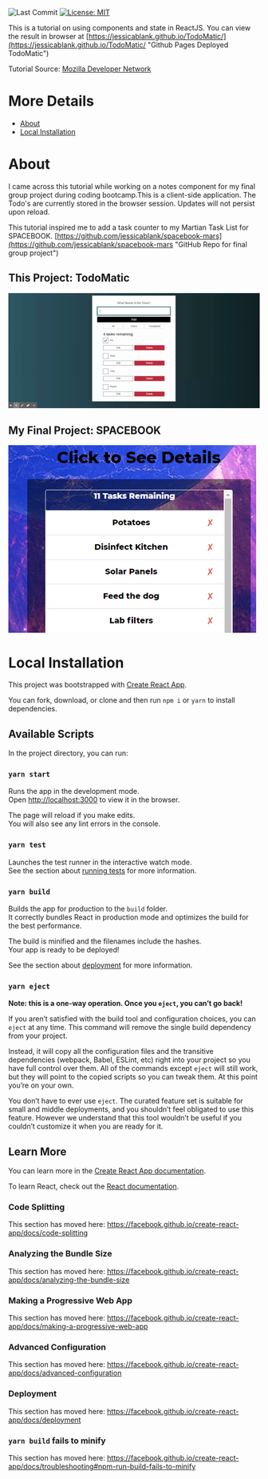 ![Last Commit](https://img.shields.io/github/last-commit/jessicablank/TodoMatic "Last Commit Badge")
[![License: MIT](https://img.shields.io/badge/License-MIT-yellow.svg)](https://opensource.org/licenses/MIT "MIT License Badge")

This is a tutorial on using components and state in ReactJS. You can view the result in browser at [https://jessicablank.github.io/TodoMatic/](https://jessicablank.github.io/TodoMatic/ "Github Pages Deployed TodoMatic")

Tutorial Source: [Mozilla Developer Network](https://developer.mozilla.org/en-US/docs/Learn/Tools_and_testing/Client-side_JavaScript_frameworks/React_components "MDN React Components Tutorial")

# More Details
* [About](#about "About Section")
* [Local Installation](#local-installation "Local Installation Guide")

# About
I came across this tutorial while working on a notes component for my final group project during coding bootcamp.This is a client-side application. The Todo's are currently stored in the browser session. Updates will not persist upon reload. 

This tutorial inspired me to add a task counter to my Martian Task List for SPACEBOOK. [https://github.com/jessicablank/spacebook-mars](https://github.com/jessicablank/spacebook-mars "GitHub Repo for final group project")

## This Project: TodoMatic
![TodoMatic](./TodoMatic.gif "Gif Demo Showing TodoMatic Functionality to Create, Read, Update, Delete")


## My Final Project: SPACEBOOK
![Final Project](./Spacebook.PNG "Image of SPACEBOOK Martian Task List Showing 11 Tasks Remaining")

# Local Installation

This project was bootstrapped with [Create React App](https://github.com/facebook/create-react-app).

You can fork, download, or clone and then run `npm i` or `yarn` to install dependencies.

## Available Scripts

In the project directory, you can run:

### `yarn start`

Runs the app in the development mode.<br />
Open [http://localhost:3000](http://localhost:3000) to view it in the browser.

The page will reload if you make edits.<br />
You will also see any lint errors in the console.

### `yarn test`

Launches the test runner in the interactive watch mode.<br />
See the section about [running tests](https://facebook.github.io/create-react-app/docs/running-tests) for more information.

### `yarn build`

Builds the app for production to the `build` folder.<br />
It correctly bundles React in production mode and optimizes the build for the best performance.

The build is minified and the filenames include the hashes.<br />
Your app is ready to be deployed!

See the section about [deployment](https://facebook.github.io/create-react-app/docs/deployment) for more information.

### `yarn eject`

**Note: this is a one-way operation. Once you `eject`, you can’t go back!**

If you aren’t satisfied with the build tool and configuration choices, you can `eject` at any time. This command will remove the single build dependency from your project.

Instead, it will copy all the configuration files and the transitive dependencies (webpack, Babel, ESLint, etc) right into your project so you have full control over them. All of the commands except `eject` will still work, but they will point to the copied scripts so you can tweak them. At this point you’re on your own.

You don’t have to ever use `eject`. The curated feature set is suitable for small and middle deployments, and you shouldn’t feel obligated to use this feature. However we understand that this tool wouldn’t be useful if you couldn’t customize it when you are ready for it.

## Learn More

You can learn more in the [Create React App documentation](https://facebook.github.io/create-react-app/docs/getting-started).

To learn React, check out the [React documentation](https://reactjs.org/).

### Code Splitting

This section has moved here: https://facebook.github.io/create-react-app/docs/code-splitting

### Analyzing the Bundle Size

This section has moved here: https://facebook.github.io/create-react-app/docs/analyzing-the-bundle-size

### Making a Progressive Web App

This section has moved here: https://facebook.github.io/create-react-app/docs/making-a-progressive-web-app

### Advanced Configuration

This section has moved here: https://facebook.github.io/create-react-app/docs/advanced-configuration

### Deployment

This section has moved here: https://facebook.github.io/create-react-app/docs/deployment

### `yarn build` fails to minify

This section has moved here: https://facebook.github.io/create-react-app/docs/troubleshooting#npm-run-build-fails-to-minify
